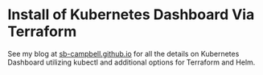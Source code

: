 # Install of Kubernetes Dashboard Via Terraform

See my blog at [sb-campbell.github.io](sb-campbell.github.io) for all the details on Kubernetes Dashboard utilizing kubectl and additional options for Terraform and Helm.
